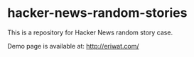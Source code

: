 # hacker-news-random-stories
This is a repository for Hacker News random story case. 

Demo page is available at: <a href="http://eriwat.com/">http://eriwat.com/</a>
